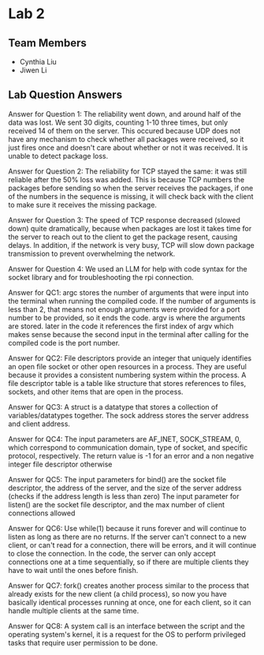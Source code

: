 # Lab 2

## Team Members
- Cynthia Liu
- Jiwen Li

## Lab Question Answers

Answer for Question 1: 
The reliability went down, and around half of the data was lost. We sent 30 digits, counting 1-10 three times, but only received 14 of them on the server. This occured because UDP does not have any mechanism to check whether all packages were received, so it just fires once and doesn't care about whether or not it was received. It is unable to detect package loss.

Answer for Question 2:
The reliability for TCP stayed the same: it was still reliable after the 50% loss was added. This is because TCP numbers the packages before sending so when the server receives the packages, if one of the numbers in the sequence is missing, it will check back with the client to make sure it receives the missing package.

Answer for Question 3:
The speed of TCP response decreased (slowed down) quite dramatically, because when packages are lost it takes time for the server to reach out to the client to get the package resent, causing delays. In addition, if the network is very busy, TCP will slow down package transmission to prevent overwhelming the network.

Answer for Question 4:
We used an LLM for help with code syntax for the socket library and for troubleshooting the rpi connection.

Answer for QC1:
argc stores the number of arguments that were input into the terminal when running the compiled code. If the number of arguments is less than 2, that means not enough arguments were provided for a port number to be provided, so it ends the code.
argv is where the arguments are stored. later in the code it references the first index of argv which makes sense because the second input in the terminal after calling for the compiled code is the port number.

Answer for QC2:
File descriptors provide an integer that uniquely identifies an open file socket or other open resources in a process. They are useful because it provides a consistent numbering system within the process. A file descriptor table is a table like structure that stores references to files, sockets, and other items that are open in the process.

Answer for QC3:
A struct is a datatype that stores a collection of variables/datatypes together. The sock address stores the server address and client address.

Answer for QC4:
The input parameters are AF_INET, SOCK_STREAM, 0, which correspond to communication domain, type of socket, and specific protocol, respectively.
The return value is -1 for an error and a non negative integer file descriptor otherwise

Answer for QC5:
The input parameters for bind() are the socket file descriptor, the address of the server, and the size of the server address (checks if the address length is less than zero)
The input parameter for listen() are the socket file descriptor, and the max number of client connections allowed

Answer for QC6:
Use while(1) because it runs forever and will continue to listen as long as there are no returns.
If the server can't connect to a new client, or can't read for a connection, there will be errors, and it will continue to close the connection. In the code, the server can only accept connections one at a time sequentially, so if there are multiple clients they have to wait until the ones before finish.

Answer for QC7:
fork() creates another process similar to the process that already exists for the new client (a child process), so now you have basically identical processes running at once, one for each client, so it can handle multiple clients at the same time.

Answer for QC8:
A system call is an interface between the script and the operating system's kernel, it is a request for the OS to perform privileged tasks that require user permission to be done.
